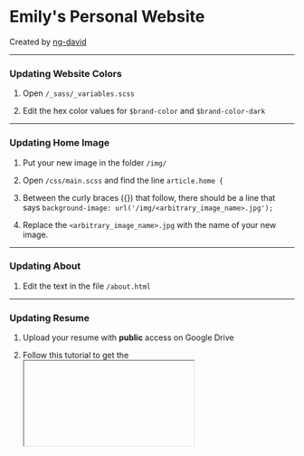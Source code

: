 # Emily's Personal Website

Created by [ng-david](https://github.com/ng-david)

---

### Updating Website Colors

1. Open `/_sass/_variables.scss`

2. Edit the hex color values for `$brand-color` and `$brand-color-dark`

---

### Updating Home Image

1. Put your new image in the folder `/img/`

2. Open `/css/main.scss` and find the line `article.home {`

3. Between the curly braces ({}) that follow, there should be a line that says `background-image: url('/img/<arbitrary_image_name>.jpg');`

4. Replace the `<arbitrary_image_name>.jpg` with the name of your new image.

---

### Updating About

1. Edit the text in the file `/about.html`

---

### Updating Resume

1. Upload your resume with **public** access on Google Drive

2. Follow this tutorial to get the <iframe> embed code from Google Drive: [link](http://www.alicekeeler.com/2016/06/05/google-drive-embed-pdf/)

3. Update the <iframe> tag in `/resume.html` with your newly generated one

---

### Update Portfolio

TODO: make portfolio have a separate image folder

---

### Writing a New Blog Post

1. Create a new file in the directory `/blog/_posts/<FILENAME>`. The new file must be named in this standard format: `2016-07-26-name-of-your-post.md`

3. Copy paste the template file's contents (`/blog/_posts/blog/_posts/TEMPLATE.md`) into your new blog post file.

4. Replace the contents with your new post's contents.

5. Congratulations, you've made a new post!

DAVID TODO: Make better instructions for this...

---

### Update Contact Email

1. Open `/contact.html`

2. Find the line that says `<form class="contact-form" method="POST" action="http://formspree.io/<arbitrary_email@gmail.com>"`

3. Replace `<arbitrary_email@gmail.com>` with your new email

4. Try sending a test message to yourself

---

### For Local Development Purposes:

1. Run `$ bundle exec jekyll serve` to serve the website locally at port `4000`

2. Open browser at `localhost:4000` and begin developing!
